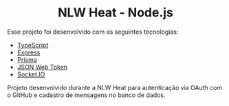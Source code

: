 <h1 align="center">NLW Heat - Node.js</h1>

Esse projeto foi desenvolvido com as seguintes tecnologias:

- [TypeScript](https://www.typescriptlang.org/)
- [Express](https://expressjs.com/pt-br/)
- [Prisma](https://www.prisma.io/)
- [JSON Web Token](https://jwt.io/)
- [Socket.IO](https://socket.io/)

Projeto desenvolvido durante a NLW Heat para autenticação via OAuth com o GitHub e cadastro de mensagens no banco de dados.
